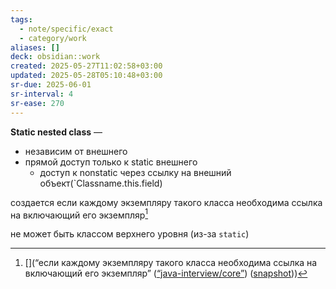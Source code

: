 ```yaml
---
tags:
  - note/specific/exact
  - category/work
aliases: []
deck: obsidian::work
created: 2025-05-27T11:02:58+03:00
updated: 2025-05-28T05:10:48+03:00
sr-due: 2025-06-01
sr-interval: 4
sr-ease: 270
---
```


**Static nested class**
—
- независим от внешнего
- прямой доступ только к static внешнего
	- доступ к nonstatic через ссылку на внешний объект(`Classname.this.field)

создается если каждому экземпляру такого класса необходима ссылка на включающий его экземпляр[^1]

не может быть классом верхнего уровня (из-за `static`)

[^1]: [](“если каждому экземпляру такого класса необходима ссылка на включающий его экземпляр” ([“java-interview/core”](zotero://select/library/items/T3X9ZD57)) ([snapshot](zotero://open-pdf/library/items/2GAN5TQF?sel=p%3Anth-child(147)&annotation=JYXCD5VL)))
